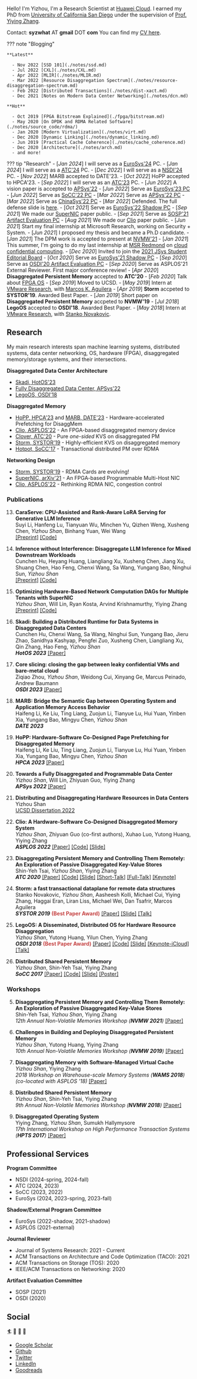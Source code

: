 <!---
<p align="left">
<img src="images/me.png" height=150 width=100>
</p>
--->

Hello! I'm Yizhou, I'm a Research Scientist at [Huawei Cloud](https://www.huaweicloud.com/intl/en-us/).
I earned my PhD from [University of California San Diego](https://cse.ucsd.edu/)
under the supervision of [Prof. Yiying Zhang](https://cseweb.ucsd.edu/~yiying/).

Contact: **syzwhat** AT **gmail** DOT **com**
You can find my [CV here](http://lastweek.io/pubs/Yizhou_Shan_CV.pdf).

??? note "Blogging"

    **Latest**

      - Nov 2022 [SSD 101](./notes/ssd.md)
      - Jul 2022 [CXL](./notes/CXL.md)
      - Apr 2022 [MLIR](./notes/MLIR.md)
      - Mar 2022 [Resource Disaggregation Spectrum](./notes/resource-disaggregation-spectrum.md)
      - Feb 2022 [Distributed Transactions](./notes/dist-xact.md)
      - Dec 2021 [Notes on Modern Data Center Networking](./notes/dcn.md)
    
    **Hot**

      - Oct 2019 [FPGA Bitstream Explained](./fpga/bitstream.md)
      - May 2020 [On DPDK and RDMA Related Software](./notes/source_code/rdma/)
      - Jan 2020 [Modern Virtualization](./notes/virt.md)
      - Dec 2020 [Dynamic Linking](./notes/dynamic_linking.md)
      - Jun 2019 [Practical Cache Coherence](./notes/cache_coherence.md)
      - Dec 2020 [Architecture](./notes/arch.md)
      - and more!


??? tip "Research"
	- [_Jan 2024_] I will serve as a [EuroSys'24]() PC.
	- [_Jan 2024_] I will serve as a [ATC'24]() PC.
	- [_Dec 2022_] I will serve as a [NSDI'24]() PC.
	- [_Nov 2022_] MARB accepted to DATE'23.
	- [_Oct 2022_] HoPP accepted to HPCA'23.
	- [_Sep 2022_] I will serve as an [ATC'23]() PC.
	- [_Jun 2022_] A vision paper is accepted to [APSys'22](https://apsys2022.comp.nus.edu.sg/index.html)
	- [_Jun 2022_] Serve as [EuroSys'23 PC](https://2023.eurosys.org/index.html)
	- [_Jun 2022_] Serve as [SoCC'22 PC](https://acmsocc.org/2022/program-committee.html)
	- [_Mar 2022_] Serve as [APSys'22 PC]()
	- [_Mar 2022_] Serve as [ChinaSys'22 PC]()
	- [_Mar 2022_] Defended. The full defense slide is [here](./pubs/Defense_Slides_Yizhou_Shan.pdf).
	- [_Oct 2021_] Serve as [EuroSys'22 Shadow PC](https://2022.eurosys.org/)
	- [_Sep 2021_] We made our [SuperNIC]() paper public.
	- [_Sep 2021_] Serve as [SOSP'21 Artifact Evaluation PC]()
	- [_Aug 2021_] We made our [Clio]() paper public.
	- [_Jun 2021_] Start my final internship at Microsoft Research, working on Security + System.
	- [_Jun 2021_] I proposed my thesis and became a Ph.D candidate.
	- [_Jan 2021_] The DPM work is accepted to present at [NVMW'21](http://nvmw.ucsd.edu/)
	- [_Jan 2021_] This summer, I'm going to do my last internship at [MSR Redmond](https://www.microsoft.com/en-us/research/group/security-and-privacy-research-group-redmond/) on [cloud confidential computing](https://azure.microsoft.com/en-us/solutions/confidential-compute/).
	- [_Dec 2020_] Invited to join the [2021 JSys Student Editorial Board](https://escholarship.org/uc/jsys/studenteb)
	- [_Oct 2020_] Serve as [EuroSys'21 Shadow PC](https://www.eurosys2020.org/call-for-shadow-pc-participation/)
	- [_Sep 2020_] Serve as [OSDI'20 Artifact Evaluation PC](https://sysartifacts.github.io/osdi2020/organizers.html)
	- [_Sep 2020_] Serve as ASPLOS'21 External Reviewer. First major conference review!
	- [_Apr 2020_] __Disaggregated Persistent Memory__ accepted to __ATC'20__
	- [_Feb 2020_] Talk about [FPGA OS](https://cseweb.ucsd.edu/~yiying/cse291j-winter20/reading/FPGA-Virtualization.pdf)
	- [_Sep 2019_] Moved to UCSD.
	- [_May 2019_] Intern at [VMware Research](https://research.vmware.com/), with [Marcos K. Aguilera](http://mkaguilera.kawazoe.org/)
	- [_Apr 2019_] __Storm__ accpeted to __SYSTOR'19__. Awarded Best Paper.
	- [_Jan 2019_] Short paper on __Disaggregated Persistent Memory__ accpeted to __NVMW'19__
	- [_Jul 2018_] __LegoOS__ accepted to __OSDI'18__. Awarded Best Paper.
	- [_May 2018_] Intern at [VMware Research](https://research.vmware.com/), with [Stanko Novakovic](https://sites.google.com/site/stankonovakovic/).


## Research

My main research interests span
machine learning systems, distributed systems, data center networking,
OS, hardware (FPGA), disaggregated memory/storage systems,
and their intersections.

**Disaggregated Data Center Architecture**

-  [Skadi, HotOS'23](http://lastweek.io/pubs/Skadi_HotOS23.pdf)
-  [Fully Disaggregated Data Center, APSys'22](http://lastweek.io/pubs/apsys22.pdf)
-  [LegoOS, OSDI'18](https://www.usenix.org/conference/osdi18/presentation/shan)

**Disaggregated Memory**

-  [HoPP, HPCA'23](http://lastweek.io/pubs/HoPP-HPCA23.pdf) and [MARB, DATE'23]() - Hardware-accelerated Prefetching for DisaggMem
-  [Clio, ASPLOS'22](http://lastweek.io/pubs/ASPLOS22-Clio.pdf) - An FPGA-based disaggregated memory device
-  [Clover, ATC'20](http://lastweek.io/pubs/ATC20-DPM.pdf) - Pure *one-sided* KVS on disaggregated PM
-  [Storm, SYSTOR'19](http://lastweek.io/pubs/SYSTOR19-Storm.pdf) - Highly-efficient KVS on disaggregated memory
-  [Hotpot, SoCC'17](http://lastweek.io/pubs/SoCC17-Hotpot.pdf) -  Transactional distributed PM over RDMA

**Networking Design**

-  [Storm, SYSTOR'19](http://lastweek.io/pubs/SYSTOR19-Storm.pdf) - RDMA Cards are evolving!
-  [SuperNIC, arXiv'21](https://arxiv.org/pdf/2109.07744.pdf) - An FPGA-based Programmable Multi-Host NIC
-  [Clio, ASPLOS'22](http://lastweek.io/pubs/ASPLOS22-Clio.pdf) - Rethinking RDMA NIC, congestion control


### Publications


13. __CaraServe: CPU-Assisted and Rank-Aware LoRA Serving for Generative LLM Inference__
  <br> Suyi Li, Hanfeng Lu, Tianyuan Wu, Minchen Yu, Qizhen Weng, Xusheng Chen, *Yizhou Shan*, Binhang Yuan, Wei Wang
  <br> [[Preprint]](https://arxiv.org/abs/2401.11240)
       [[Code]]()
12. __Inference without Interference: Disaggregate LLM Inference for Mixed Downstream Workloads__
  <br> Cunchen Hu, Heyang Huang, Liangliang Xu, Xusheng Chen, Jiang Xu, Shuang Chen, Hao Feng, Chenxi Wang, Sa Wang, Yungang Bao, Ninghui Sun, *Yizhou Shan*
  <br> [[Preprint]](https://arxiv.org/pdf/2401.11181.pdf)
       [[Code]]()
11. __Optimizing Hardware-Based Network Computation DAGs for Multiple Tenants with SuperNIC__
  <br> *Yizhou Shan*, Will Lin, Ryan Kosta, Arvind Krishnamurthy, Yiying Zhang
  <br> [[Preprint]](https://arxiv.org/pdf/2109.07744.pdf)
       [[Code]]()
10. __Skadi: Building a Distributed Runtime for Data Systems in Disaggregated Data Centers__
  <br>  Cunchen Hu, Chenxi Wang, Sa Wang, Ninghui Sun, Yungang Bao, Jieru Zhao, Sanidhya Kashyap, Pengfei Zuo, Xusheng Chen, Liangliang Xu, Qin Zhang, Hao Feng, *Yizhou Shan*
  <br> *__HotOS 2023__*
	[[Paper]](https://sigops.org/s/conferences/hotos/2023/papers/hu.pdf)
10. __Core slicing: closing the gap between leaky confidential VMs and bare-metal cloud__
  <br> Ziqiao Zhou, *Yizhou Shan*, Weidong Cui, Xinyang Ge, Marcus Peinado, Andrew Baumann
  <br> *__OSDI 2023__*
       [[Paper]](http://lastweek.io/pubs/coreslicing-osdi23.pdf)
9. __MARB: Bridge the Semantic Gap between Operating System and Application Memory Access Behavior__
  <br> Haifeng Li, Ke Liu, Ting Liang, Zuojun Li, Tianyue Lu, Hui Yuan, Yinben Xia, Yungang Bao, Mingyu Chen, *Yizhou Shan*
  <br> *__DATE 2023__*
8. __HoPP: Hardware-Software Co-Designed Page Prefetching for Disaggregated Memory__
  <br> Haifeng Li, Ke Liu, Ting Liang, Zuojun Li, Tianyue Lu, Hui Yuan, Yinben Xia, Yungang Bao, Mingyu Chen, *Yizhou Shan*
  <br> *__HPCA 2023__*
       [[Paper]](http://lastweek.io/pubs/HoPP-HPCA23.pdf)
7. __Towards a Fully Disaggregated and Programmable Data Center__
  <br> *Yizhou Shan*, Will Lin, Zhiyuan Guo, Yiying Zhang
  <br> *__APSys 2022__*
       [[Paper]](https://dl.acm.org/doi/abs/10.1145/3546591.3547527)
6. __Distributing and Disaggregating Hardware Resources in Data Centers__
  <br> Yizhou Shan
  <br> [UCSD Dissertation 2022](https://escholarship.org/content/qt35s245rd/qt35s245rd_noSplash_e32c0215d4afc739cb21ef2618b5a968.pdf)
5. __Clio: A Hardware-Software Co-Designed Disaggregated Memory System__
  <br> *Yizhou Shan*, Zhiyuan Guo (co-first authors), Xuhao Luo, Yutong Huang, Yiying Zhang
  <br> *__ASPLOS 2022__*
       [[Paper]](http://lastweek.io/pubs/ASPLOS22-Clio.pdf)
       [[Code]](https://github.com/WukLab/Clio)
       [[Slide]]()
4. __Disaggregating Persistent Memory and Controlling Them Remotely: An Exploration of Passive Disaggregated Key-Value Stores__
  <br> Shin-Yeh Tsai, *Yizhou Shan*, Yiying Zhang
  <br> *__ATC 2020__*
       [[Paper]](http://lastweek.io/pubs/ATC20-DPM.pdf)
       [[Code]](https://github.com/WukLab/pDPM)
       [[Slide]](https://github.com/WukLab/pDPM/blob/master/Documentation/ATC20-pDPM-slides.pdf)
       [[Short-Talk]](https://www.youtube.com/watch?v=zEVhlb9J-Iw)
       [[Full-Talk]](https://youtu.be/Oexu-3Sfbxk)
       [[Keynote]](https://www.icloud.com/keynote/0Ox0HGeoa5L1pQ7txzyU_RkUA#ATC20-pDPM-iCloud-Public)

3. __Storm: a fast transactional dataplane for remote data structures__
  <br> Stanko Novakovic, *Yizhou Shan*, Aasheesh Kolli, Michael Cui, Yiying Zhang, Haggai Eran, Liran Liss, Michael Wei, Dan Tsafrir, Marcos Aguilera
  <br> *__SYSTOR 2019__* <font color='#c64444'>__(Best Paper Award)__</font>
       [[Paper]](http://lastweek.io/pubs/SYSTOR19-Storm.pdf)
       [[Slide]](http://www.systor.org/2019/slides/S6P1%20Storm%20A%20Fast%20Transactional%20Dataplane%20for%20Remote%20Data%20Structures.pdf)
       [[Talk]](https://www.youtube.com/watch?v=3ozwrzUVUJ4)

2. __LegoOS: A Disseminated, Distributed OS for Hardware Resource Disaggregation__
  <br> *Yizhou Shan*, Yutong Huang, Yilun Chen, Yiying Zhang
  <br> *__OSDI 2018__* <font color='#c64444'>__(Best Paper Award)__</font>
       [[Paper]](https://www.usenix.org/conference/osdi18/presentation/shan) [[Code]](https://github.com/WukLab/LegoOS)
       [[Slide]](https://www.usenix.org/sites/default/files/conference/protected-files/osdi18_slides_shan.pdf)
       [[Keynote-iCloud]](https://www.icloud.com/keynote/0__Wok6UPN175iDFEuGW9YVkA#LegoOS-OSDI18-Keynote)
       [[Talk]](https://www.youtube.com/watch?v=GX74Q2-ZOQE)

1. __Distributed Shared Persistent Memory__
  <br> *Yizhou Shan*, Shin-Yeh Tsai, Yiying Zhang
  <br> *__SoCC 2017__*
       [[Paper]](http://lastweek.io/pubs/SoCC17-Hotpot.pdf) [[Code]](https://github.com/WukLab/Hotpot)
       [[Slide]](http://lastweek.io/pubs/slides/Yizhou-Hotpot-SoCC17.pptx)
       [[Poster]](http://lastweek.io/pubs/slides/Poster-Hotpot-SoCC17.pptx)

### Workshops

5. __Disaggregating Persistent Memory and Controlling Them Remotely: An Exploration of Passive Disaggregated Key-Value Stores__
  <br> Shin-Yeh Tsai, *Yizhou Shan*, Yiying Zhang
  <br> *12th Annual Non-Volatile Memories Workshop (__NVMW 2021__)*
       [[Paper]](http://lastweek.io/pubs/ATC20-DPM.pdf)

4. __Challenges in Building and Deploying Disaggregated Persistent Memory__
  <br> *Yizhou Shan*, Yutong Huang, Yiying Zhang
  <br> *10th Annual Non-Volatile Memories Workshop (__NVMW 2019__)*
       [[Paper]](http://lastweek.io/pubs/NVMW19-DPM.pdf)

3. __Disaggregating Memory with Software-Managed Virtual Cache__
  <br> _Yizhou Shan_, Yiying Zhang
  <br> *2018 Workshop on Warehouse-scale Memory Systems (__WAMS 2018__) (co-located with ASPLOS '18)*  [[Paper]](http://workshops.inf.ed.ac.uk/wams/)

2. __Distributed Shared Persistent Memory__
  <br> *Yizhou Shan*, Shin-Yeh Tsai, Yiying Zhang
  <br> *9th Annual Non-Volatile Memories Workshop (__NVMW 2018__)*  [[Paper]](https://engineering.purdue.edu/WukLab/hotpot-socc17.pdf)

1. __Disaggregated Operating System__
  <br> Yiying Zhang, *Yizhou Shan*, Sumukh Hallymysore
  <br> *17th International Workshop on High Performance Transaction Systems (__HPTS 2017__)*  [[Paper]](http://hpts.ws/papers/2017/lego.pdf)

<!---
## Posters

3. __Lego: A Distributed, Decomposed OS for Resource Disaggregation__ [PDF](https://lastweek.github.io/pubs/SOSP17-Lego-Poster.pdf)
   <br> *Yizhou Shan*, Yilun Chen, Yutong Huang, Sumukh Hallymysore, Yiying Zhang
   <br> Poster at __SOSP 2017__

1. __Disaggregated Operating System__ [PDF](https://lastweek.github.io/pubs/SoCC17-Lego-Poster.pdf)
   <br> *Yizhou Shan*, Sumukh Hallymysore, Yutong Huang, Yilun Chen, Yiying Zhang
   <br> Poster at __SoCC 2017__
--->

## Professional Services

**Program Committee**

- NSDI    (2024-spring, 2024-fall)
- ATC     (2024, 2023)
- SoCC    (2023, 2022)
- EuroSys (2024, 2023-spring, 2023-fall)

**Shadow/External Program Committee**

- EuroSys (2022-shadow, 2021-shadow)
- ASPLOS  (2021-external)

**Journal Reviewer**

- Journal of Systems Research: 2021 - Current
- ACM Transactions on Architecture and Code Optimization (TACO): 2021
- ACM Transactions on Storage (TOS): 2020
- IEEE/ACM Transactions on Networking: 2020

**Artifact Evaluation Committee**

- SOSP (2021)
- OSDI (2020)


## Social

:surfer: :rowboat: :basketball: :football:  

* [Google Scholar](https://scholar.google.com/citations?user=qgxGqYAAAAAJ&hl=en)
* [Github](https://github.com/lastweek)
* [Twitter](https://twitter.com/Yizhou_Shan)
* [LinkedIn](https://www.linkedin.com/in/lastweek/)
* [Goodreads](https://www.goodreads.com/user/show/117378875-yizhou-shan)
